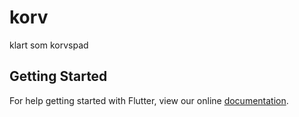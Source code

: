 # korv

klart som korvspad

## Getting Started

For help getting started with Flutter, view our online
[documentation](http://flutter.io/).
